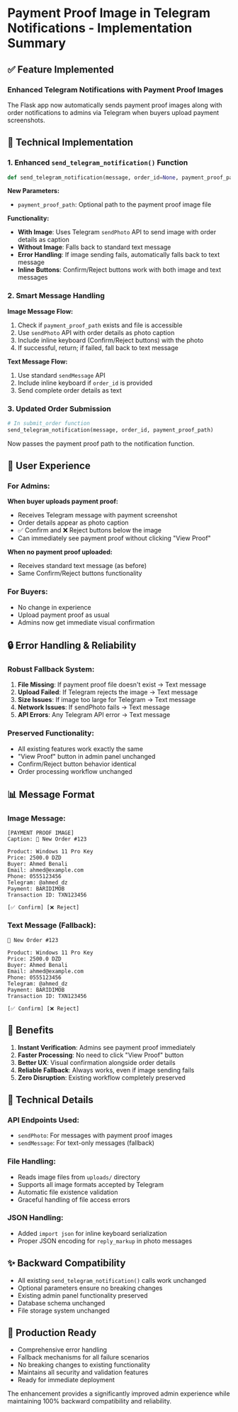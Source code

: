 # Payment Proof Image in Telegram Notifications - Implementation Summary

## ✅ **Feature Implemented**

### **Enhanced Telegram Notifications with Payment Proof Images**

The Flask app now automatically sends payment proof images along with order notifications to admins via Telegram when buyers upload payment screenshots.

## 🔧 **Technical Implementation**

### **1. Enhanced `send_telegram_notification()` Function**

```python
def send_telegram_notification(message, order_id=None, payment_proof_path=None):
```

**New Parameters:**
- `payment_proof_path`: Optional path to the payment proof image file

**Functionality:**
- **With Image**: Uses Telegram `sendPhoto` API to send image with order details as caption
- **Without Image**: Falls back to standard text message
- **Error Handling**: If image sending fails, automatically falls back to text message
- **Inline Buttons**: Confirm/Reject buttons work with both image and text messages

### **2. Smart Message Handling**

**Image Message Flow:**
1. Check if `payment_proof_path` exists and file is accessible
2. Use `sendPhoto` API with order details as photo caption
3. Include inline keyboard (Confirm/Reject buttons) with the photo
4. If successful, return; if failed, fall back to text message

**Text Message Flow:**
1. Use standard `sendMessage` API
2. Include inline keyboard if `order_id` is provided
3. Send complete order details as text

### **3. Updated Order Submission**

```python
# In submit_order function
send_telegram_notification(message, order_id, payment_proof_path)
```

Now passes the payment proof path to the notification function.

## 📱 **User Experience**

### **For Admins:**

**When buyer uploads payment proof:**
- Receives Telegram message with payment screenshot
- Order details appear as photo caption
- ✅ Confirm and ❌ Reject buttons below the image
- Can immediately see payment proof without clicking "View Proof"

**When no payment proof uploaded:**
- Receives standard text message (as before)
- Same Confirm/Reject buttons functionality

### **For Buyers:**
- No change in experience
- Upload payment proof as usual
- Admins now get immediate visual confirmation

## 🔒 **Error Handling & Reliability**

### **Robust Fallback System:**
1. **File Missing**: If payment proof file doesn't exist → Text message
2. **Upload Failed**: If Telegram rejects the image → Text message  
3. **Size Issues**: If image too large for Telegram → Text message
4. **Network Issues**: If sendPhoto fails → Text message
5. **API Errors**: Any Telegram API error → Text message

### **Preserved Functionality:**
- All existing features work exactly the same
- "View Proof" button in admin panel unchanged
- Confirm/Reject button behavior identical
- Order processing workflow unchanged

## 📊 **Message Format**

### **Image Message:**
```
[PAYMENT PROOF IMAGE]
Caption: 🛒 New Order #123

Product: Windows 11 Pro Key
Price: 2500.0 DZD
Buyer: Ahmed Benali
Email: ahmed@example.com
Phone: 0555123456
Telegram: @ahmed_dz
Payment: BARIDIMOB
Transaction ID: TXN123456

[✅ Confirm] [❌ Reject]
```

### **Text Message (Fallback):**
```
🛒 New Order #123

Product: Windows 11 Pro Key
Price: 2500.0 DZD
Buyer: Ahmed Benali
Email: ahmed@example.com
Phone: 0555123456
Telegram: @ahmed_dz
Payment: BARIDIMOB
Transaction ID: TXN123456

[✅ Confirm] [❌ Reject]
```

## 🚀 **Benefits**

1. **Instant Verification**: Admins see payment proof immediately
2. **Faster Processing**: No need to click "View Proof" button
3. **Better UX**: Visual confirmation alongside order details
4. **Reliable Fallback**: Always works, even if image sending fails
5. **Zero Disruption**: Existing workflow completely preserved

## 🔧 **Technical Details**

### **API Endpoints Used:**
- `sendPhoto`: For messages with payment proof images
- `sendMessage`: For text-only messages (fallback)

### **File Handling:**
- Reads image files from `uploads/` directory
- Supports all image formats accepted by Telegram
- Automatic file existence validation
- Graceful handling of file access errors

### **JSON Handling:**
- Added `import json` for inline keyboard serialization
- Proper JSON encoding for `reply_markup` in photo messages

## ✨ **Backward Compatibility**

- All existing `send_telegram_notification()` calls work unchanged
- Optional parameters ensure no breaking changes
- Existing admin panel functionality preserved
- Database schema unchanged
- File storage system unchanged

## 🎯 **Production Ready**

- Comprehensive error handling
- Fallback mechanisms for all failure scenarios
- No breaking changes to existing functionality
- Maintains all security and validation features
- Ready for immediate deployment

The enhancement provides a significantly improved admin experience while maintaining 100% backward compatibility and reliability.